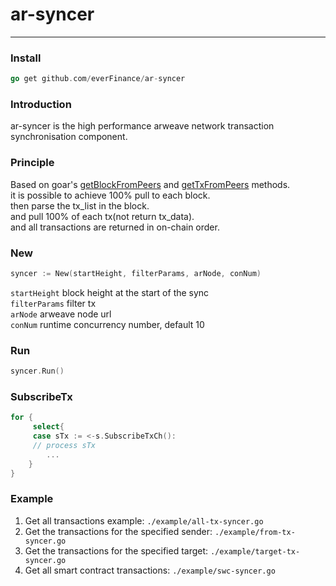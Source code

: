 # ar-syncer

---
### Install
```go
go get github.com/everFinance/ar-syncer
```

### Introduction
ar-syncer is the high performance arweave network transaction synchronisation component.

### Principle
Based on goar's [getBlockFromPeers](https://github.com/everFinance/goar/blob/main/client_broadcast.go#L55) and [getTxFromPeers](https://github.com/everFinance/goar/blob/main/client_broadcast.go#L75) methods.    
it is possible to achieve 100% pull to each block.   
then parse the tx_list in the block.   
and pull 100% of each tx(not return tx_data).   
and all transactions are returned in on-chain order.    

### New
```go
syncer := New(startHeight, filterParams, arNode, conNum)
```
`startHeight` block height at the start of the sync   
`filterParams` filter tx   
`arNode` arweave node url   
`conNum` runtime concurrency number, default 10   

### Run
```go
syncer.Run()
```

### SubscribeTx
```go
for {
     select{
	 case sTx := <-s.SubscribeTxCh():
	 // process sTx
	    ...
    }
}
```


### Example
1. Get all transactions example: `./example/all-tx-syncer.go`
2. Get the transactions for the specified sender: `./example/from-tx-syncer.go`
3. Get the transactions for the specified target: `./example/target-tx-syncer.go`
4. Get all smart contract transactions: `./example/swc-syncer.go`

